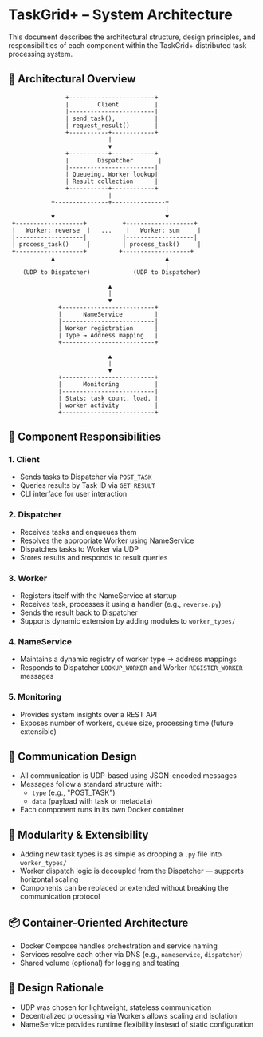 # TaskGrid+ – System Architecture

This document describes the architectural structure, design principles, and responsibilities of each component within the TaskGrid+ distributed task processing system.

## 🧱 Architectural Overview

```
                +------------------------+
                |        Client          |
                |------------------------|
                | send_task(),           |
                | request_result()       |
                +-----------+------------+
                            |
                            ▼
                +-----------+------------+
                |        Dispatcher       |
                |------------------------|
                | Queueing, Worker lookup|
                | Result collection      |
                +-----------+------------+
                            |
            +---------------+---------------+
            |                               |
            ▼                               ▼
 +-------------------+          +-------------------+
 |   Worker: reverse  |   ...    |   Worker: sum     |
 |-------------------|          |-------------------|
 | process_task()     |         | process_task()     |
 +-------------------+         +-------------------+
            ▲                               ▲
            |                               |
    (UDP to Dispatcher)            (UDP to Dispatcher)

                            ▲
                            |
                            ▼
              +--------------------------+
              |      NameService         |
              |--------------------------|
              | Worker registration      |
              | Type → Address mapping   |
              +--------------------------+

                            ▲
                            |
                            ▼
              +--------------------------+
              |      Monitoring          |
              |--------------------------|
              | Stats: task count, load, |
              | worker activity          |
              +--------------------------+
```

## 🔧 Component Responsibilities

### 1. Client
- Sends tasks to Dispatcher via `POST_TASK`
- Queries results by Task ID via `GET_RESULT`
- CLI interface for user interaction

### 2. Dispatcher
- Receives tasks and enqueues them
- Resolves the appropriate Worker using NameService
- Dispatches tasks to Worker via UDP
- Stores results and responds to result queries

### 3. Worker
- Registers itself with the NameService at startup
- Receives task, processes it using a handler (e.g., `reverse.py`)
- Sends the result back to Dispatcher
- Supports dynamic extension by adding modules to `worker_types/`

### 4. NameService
- Maintains a dynamic registry of worker type → address mappings
- Responds to Dispatcher `LOOKUP_WORKER` and Worker `REGISTER_WORKER` messages

### 5. Monitoring
- Provides system insights over a REST API
- Exposes number of workers, queue size, processing time (future extensible)

## 🔁 Communication Design

- All communication is UDP-based using JSON-encoded messages
- Messages follow a standard structure with:
  - `type` (e.g., "POST_TASK")
  - `data` (payload with task or metadata)
- Each component runs in its own Docker container

## 🧩 Modularity & Extensibility

- Adding new task types is as simple as dropping a `.py` file into `worker_types/`
- Worker dispatch logic is decoupled from the Dispatcher — supports horizontal scaling
- Components can be replaced or extended without breaking the communication protocol

## 📦 Container-Oriented Architecture

- Docker Compose handles orchestration and service naming
- Services resolve each other via DNS (e.g., `nameservice`, `dispatcher`)
- Shared volume (optional) for logging and testing

## 📝 Design Rationale

- UDP was chosen for lightweight, stateless communication
- Decentralized processing via Workers allows scaling and isolation
- NameService provides runtime flexibility instead of static configuration
